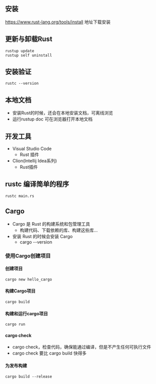 ## 安装
https://www.rust-lang.org/tools/install 地址下载安装

## 更新与卸载Rust
~~~
rustup update
rustup self uninstall
~~~

## 安装验证
~~~
rustc --version
~~~

## 本地文档
* 安装Rust的时候，还会在本地安装文档，可离线浏览
* 运行rustup doc 可在浏览器打开本地文档

## 开发工具
* Visual Studio Code
    - Rust 插件
* Clion(Intellij Idea系列)
    - Rust插件

## rustc 编译简单的程序
~~~
rustc main.rs
~~~

## Cargo
* Cargo 是 Rust 的构建系统和包管理工具
    - 构建代码、下载依赖的库、构建这些库...
* 安装 Rust 的时候会安装 Cargo
    - cargo --version

### 使用Cargo创建项目
#### 创建项目
~~~
cargo new hello_cargo
~~~

#### 构建Cargo项目
~~~
cargo build
~~~

#### 构建和运行cargo项目
~~~
cargo run
~~~

#### cargo check
* cargo check，检查代码，确保能通过编译，但是不产生任何可执行文件
* cargo check 要比 cargo build 快得多

#### 为发布构建
~~~
cargo build --release
~~~